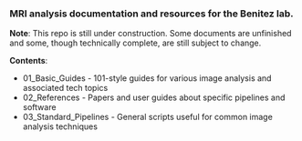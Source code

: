### MRI analysis documentation and resources for the Benitez lab.**Note**: This repo is still under construction. Some documents are unfinished and some, though technically complete, are still subject to change.**Contents**:* 01_Basic_Guides - 101-style guides for various image analysis and associated tech topics* 02_References - Papers and user guides about specific pipelines and software * 03_Standard_Pipelines - General scripts useful for common image analysis techniques